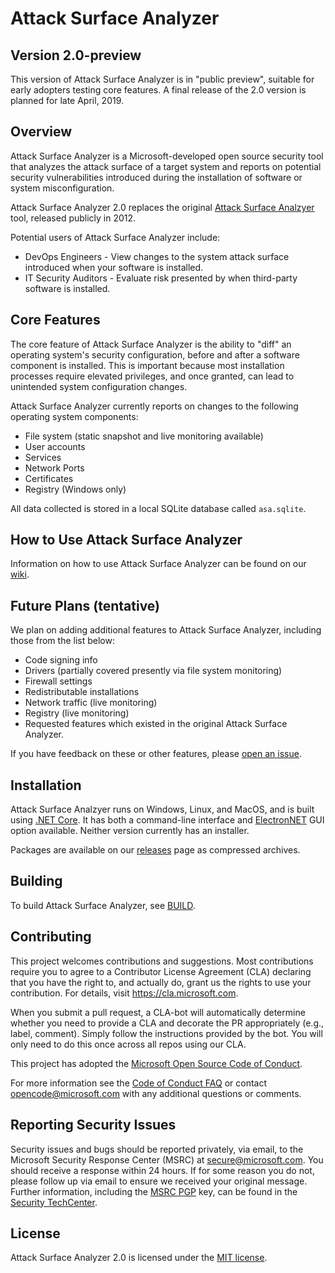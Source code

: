 ﻿# Attack Surface Analyzer 

## Version 2.0-preview

This version of Attack Surface Analyzer is in "public preview", suitable for early adopters testing core features. A final release of the 2.0 version is planned for late April, 2019.

## Overview

Attack Surface Analyzer is a Microsoft-developed open source security tool that analyzes the attack 
surface of a target system and reports on potential security vulnerabilities introduced during
the installation of software or system misconfiguration. 

Attack Surface Analyzer 2.0 replaces the original [Attack Surface Analzyer](https://www.microsoft.com/en-us/download/details.aspx?id=24487) tool, released publicly in 2012.

Potential users of Attack Surface Analyzer include:

* DevOps Engineers - View changes to the system attack surface introduced when your software is installed.
* IT Security Auditors - Evaluate risk presented by when third-party software is installed.

## Core Features

The core feature of Attack Surface Analyzer is the ability to "diff" an operating system's security configuration, 
before and after a software component is installed. This is important because most installation processes require
elevated privileges, and once granted, can lead to unintended system configuration changes.

Attack Surface Analyzer currently reports on changes to the following operating system components:

- File system (static snapshot and live monitoring available)
- User accounts
- Services
- Network Ports
- Certificates
- Registry (Windows only)

All data collected is stored in a local SQLite database called `asa.sqlite`.

## How to Use Attack Surface Analyzer

Information on how to use Attack Surface Analyzer can be found on our
[wiki](https://github.com/Microsoft/AttackSurfaceAnalyzer/wiki).

## Future Plans (tentative)

We plan on adding additional features to Attack Surface Analyzer, including those from the list below: 

- Code signing info
- Drivers (partially covered presently via file system monitoring)
- Firewall settings
- Redistributable installations
- Network traffic (live monitoring)
- Registry (live monitoring)
- Requested features which existed in the original Attack Surface Analyzer.

If you have feedback on these or other features, please
[open an issue](https://github.com/Microsoft/AttackSurfaceAnalyzer/issues).

## Installation

Attack Surface Analzyer runs on Windows, Linux, and MacOS, and is built using [.NET Core](https://dotnet.microsoft.com/). It has both a command-line interface and [ElectronNET](https://github.com/ElectronNET/Electron.NET) GUI option available. Neither version currently has an installer.

Packages are available on our [releases](https://github.com/Microsoft/AttackSurfaceAnalyzer/releases) page as compressed archives.

## Building

To build Attack Surface Analyzer, see [BUILD](https://github.com/Microsoft/AttackSurfaceAnalyzer/blob/master/BUILD.md).

## Contributing

This project welcomes contributions and suggestions. Most contributions require you to 
agree to a Contributor License Agreement (CLA) declaring that you have the right to, 
and actually do, grant us the rights to use your contribution. For details, visit 
https://cla.microsoft.com.

When you submit a pull request, a CLA-bot will automatically determine whether you 
need to provide a CLA and decorate the PR appropriately (e.g., label, comment). Simply 
follow the instructions provided by the bot. You will only need to do this once across all 
repos using our CLA.

This project has adopted the
[Microsoft Open Source Code of Conduct](https://opensource.microsoft.com/codeofconduct/).

For more information see the [Code of Conduct FAQ](https://opensource.microsoft.com/codeofconduct/faq/) or
contact [opencode@microsoft.com](mailto:opencode@microsoft.com) with any additional questions or comments.

## Reporting Security Issues

Security issues and bugs should be reported privately, via email, to the Microsoft Security
Response Center (MSRC) at [secure@microsoft.com](mailto:secure@microsoft.com). You should
receive a response within 24 hours. If for some reason you do not, please follow up via
email to ensure we received your original message. Further information, including the
[MSRC PGP](https://technet.microsoft.com/en-us/security/dn606155) key, can be found in
the [Security TechCenter](https://technet.microsoft.com/en-us/security/default).

## License

Attack Surface Analyzer 2.0 is licensed under the
[MIT license](https://github.com/Microsoft/AttackSurfaceAnalyzer/blob/master/LICENSE).


